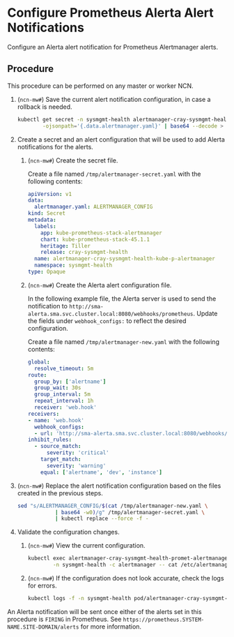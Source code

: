 # Configure Prometheus Alerta Alert Notifications

Configure an Alerta alert notification for Prometheus Alertmanager alerts.

## Procedure

This procedure can be performed on any master or worker NCN.

1. (`ncn-mw#`) Save the current alert notification configuration, in case a rollback is needed.

    ```bash
    kubectl get secret -n sysmgmt-health alertmanager-cray-sysmgmt-health-promet-alertmanager \
            -ojsonpath='{.data.alertmanager.yaml}' | base64 --decode > /tmp/alertmanager-default.yaml
    ```

1. Create a secret and an alert configuration that will be used to add Alerta notifications for the alerts.

    1. (`ncn-mw#`) Create the secret file.

        Create a file named `/tmp/alertmanager-secret.yaml` with the following contents:

        ```yaml
        apiVersion: v1
        data:
          alertmanager.yaml: ALERTMANAGER_CONFIG
        kind: Secret
        metadata:
          labels:
            app: kube-prometheus-stack-alertmanager
            chart: kube-prometheus-stack-45.1.1
            heritage: Tiller
            release: cray-sysmgmt-health
          name: alertmanager-cray-sysmgmt-health-kube-p-alertmanager
          namespace: sysmgmt-health
        type: Opaque
        ```

    1. (`ncn-mw#`) Create the Alerta alert configuration file.

        In the following example file, the Alerta server is used to send the notification to `http://sma-alerta.sma.svc.cluster.local:8080/webhooks/prometheus`.
        Update the fields under `webhook_configs:` to reflect the desired configuration.

        Create a file named `/tmp/alertmanager-new.yaml` with the following contents:

        ```yaml
        global:
          resolve_timeout: 5m
        route:
          group_by: ['alertname']
          group_wait: 30s
          group_interval: 5m
          repeat_interval: 1h
          receiver: 'web.hook'
        receivers:
        - name: 'web.hook'
          webhook_configs:
          - url: 'http://sma-alerta.sma.svc.cluster.local:8080/webhooks/prometheus'
        inhibit_rules:
          - source_match:
              severity: 'critical'
            target_match:
              severity: 'warning'
            equal: ['alertname', 'dev', 'instance']
        ```

1. (`ncn-mw#`) Replace the alert notification configuration based on the files created in the previous steps.

    ```bash
    sed "s/ALERTMANAGER_CONFIG/$(cat /tmp/alertmanager-new.yaml \
                | base64 -w0)/g" /tmp/alertmanager-secret.yaml \
                | kubectl replace --force -f -
    ```

1. Validate the configuration changes.

    1. (`ncn-mw#`) View the current configuration.

        ```bash
        kubectl exec alertmanager-cray-sysmgmt-health-promet-alertmanager-0 \
                -n sysmgmt-health -c alertmanager -- cat /etc/alertmanager/config/alertmanager.yaml
        ```

    1. (`ncn-mw#`) If the configuration does not look accurate, check the logs for errors.

        ```bash
        kubectl logs -f -n sysmgmt-health pod/alertmanager-cray-sysmgmt-health-promet-alertmanager-0 alertmanager
        ```

An Alerta notification will be sent once either of the alerts set in this procedure is `FIRING` in Prometheus.
See `https://prometheus.SYSTEM-NAME.SITE-DOMAIN/alerts` for more information.
